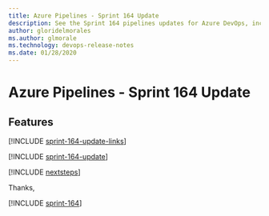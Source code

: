 ```yaml
---
title: Azure Pipelines - Sprint 164 Update
description: See the Sprint 164 pipelines updates for Azure DevOps, including next steps.
author: gloridelmorales
ms.author: glmorale
ms.technology: devops-release-notes
ms.date: 01/28/2020
---
```


# Azure Pipelines - Sprint 164 Update

## Features

[!INCLUDE [sprint-164-update-links](../includes/pipelines/sprint-164-update-links.md)]

[!INCLUDE [sprint-164-update](../includes/pipelines/sprint-164-update.md)]

[!INCLUDE [nextsteps](../includes/nextsteps.md)]

Thanks,

[!INCLUDE [sprint-164](../includes/signer/sprint-164.md)]